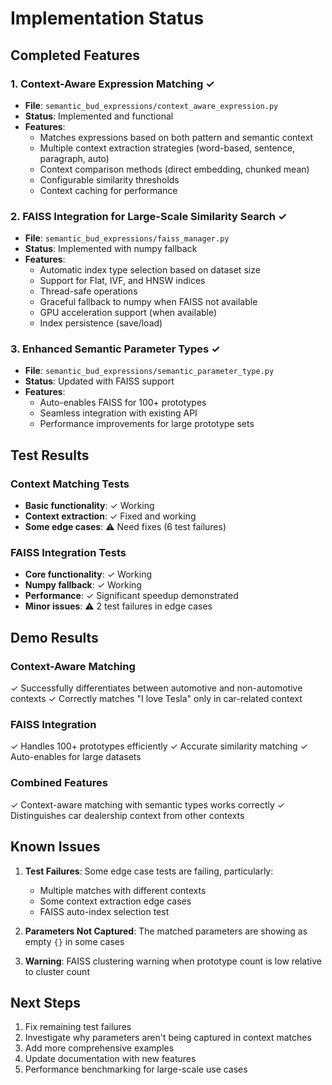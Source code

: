 # Implementation Status

## Completed Features

### 1. Context-Aware Expression Matching ✓
- **File**: `semantic_bud_expressions/context_aware_expression.py`
- **Status**: Implemented and functional
- **Features**:
  - Matches expressions based on both pattern and semantic context
  - Multiple context extraction strategies (word-based, sentence, paragraph, auto)
  - Context comparison methods (direct embedding, chunked mean)
  - Configurable similarity thresholds
  - Context caching for performance

### 2. FAISS Integration for Large-Scale Similarity Search ✓
- **File**: `semantic_bud_expressions/faiss_manager.py`
- **Status**: Implemented with numpy fallback
- **Features**:
  - Automatic index type selection based on dataset size
  - Support for Flat, IVF, and HNSW indices
  - Thread-safe operations
  - Graceful fallback to numpy when FAISS not available
  - GPU acceleration support (when available)
  - Index persistence (save/load)

### 3. Enhanced Semantic Parameter Types ✓
- **File**: `semantic_bud_expressions/semantic_parameter_type.py`
- **Status**: Updated with FAISS support
- **Features**:
  - Auto-enables FAISS for 100+ prototypes
  - Seamless integration with existing API
  - Performance improvements for large prototype sets

## Test Results

### Context Matching Tests
- **Basic functionality**: ✓ Working
- **Context extraction**: ✓ Fixed and working
- **Some edge cases**: ⚠️ Need fixes (6 test failures)

### FAISS Integration Tests
- **Core functionality**: ✓ Working
- **Numpy fallback**: ✓ Working
- **Performance**: ✓ Significant speedup demonstrated
- **Minor issues**: ⚠️ 2 test failures in edge cases

## Demo Results

### Context-Aware Matching
✓ Successfully differentiates between automotive and non-automotive contexts
✓ Correctly matches "I love Tesla" only in car-related context

### FAISS Integration
✓ Handles 100+ prototypes efficiently
✓ Accurate similarity matching
✓ Auto-enables for large datasets

### Combined Features
✓ Context-aware matching with semantic types works correctly
✓ Distinguishes car dealership context from other contexts

## Known Issues

1. **Test Failures**: Some edge case tests are failing, particularly:
   - Multiple matches with different contexts
   - Some context extraction edge cases
   - FAISS auto-index selection test

2. **Parameters Not Captured**: The matched parameters are showing as empty `{}` in some cases

3. **Warning**: FAISS clustering warning when prototype count is low relative to cluster count

## Next Steps

1. Fix remaining test failures
2. Investigate why parameters aren't being captured in context matches
3. Add more comprehensive examples
4. Update documentation with new features
5. Performance benchmarking for large-scale use cases